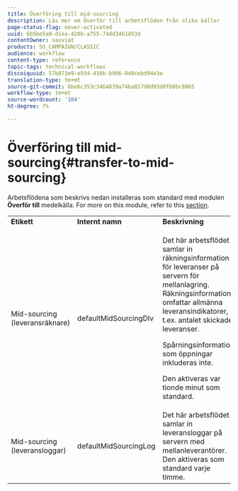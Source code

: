 ```yaml
---
title: Överföring till mid-sourcing
description: Läs mer om Överför till arbetsflöden från olika källor
page-status-flag: never-activated
uuid: 6b5be5a0-d1ea-428b-a755-74dd34b1d53d
contentOwner: sauviat
products: SG_CAMPAIGN/CLASSIC
audience: workflow
content-type: reference
topic-tags: technical-workflows
discoiquuid: 57b873e9-e934-410b-b966-040cebd94e3e
translation-type: tm+mt
source-git-commit: 6be6c353c3464839a74ba857d8d93d0f68bc8865
workflow-type: tm+mt
source-wordcount: '104'
ht-degree: 7%

---
```



# Överföring till mid-sourcing{#transfer-to-mid-sourcing}

Arbetsflödena som beskrivs nedan installeras som standard med modulen **Överför till** medelkälla. For more on this module, refer to this [section](../../installation/using/mid-sourcing-deployment.md).

<table> 
 <tbody> 
  <tr> 
   <td> <strong>Etikett</strong><br /> </td> 
   <td> <strong>Internt namn</strong><br /> </td> 
   <td> <strong>Beskrivning</strong><br /> </td> 
  </tr> 
  <tr> 
   <td> <span class="uicontrol">Mid-sourcing (leveransräknare)</span> <br /> </td> 
   <td> <span class="uicontrol">defaultMidSourcingDlv</span> <br /> </td> 
   <td> <p>Det här arbetsflödet samlar in räkningsinformation för leveranser på servern för mellanlagring. Räkningsinformation omfattar allmänna leveransindikatorer, t.ex. antalet skickade leveranser.</p> <p>Spårningsinformation som öppningar inkluderas inte.</p> <p>Den aktiveras var tionde minut som standard.</p> </td> 
  </tr> 
  <tr> 
   <td> <span class="uicontrol">Mid-sourcing (leveransloggar)</span> <br /> </td> 
   <td> <span class="uicontrol">defaultMidSourcingLog</span> <br /> </td> 
   <td> Det här arbetsflödet samlar in leveransloggar på servern med mellanleverantörer. Den aktiveras som standard varje timme.<br /> </td> 
  </tr> 
 </tbody> 
</table>

